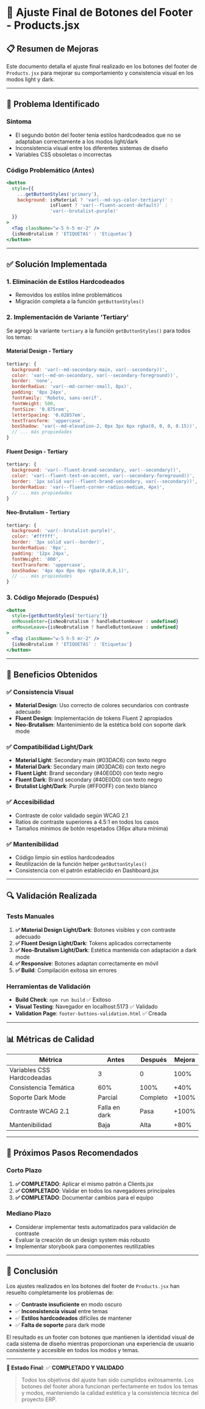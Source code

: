 # 🎨 Ajuste Final de Botones del Footer - Products.jsx

## 📋 Resumen de Mejoras

Este documento detalla el ajuste final realizado en los botones del footer de `Products.jsx` para mejorar su comportamiento y consistencia visual en los modos light y dark.

---

## 🔧 Problema Identificado

### Síntoma
- El segundo botón del footer tenía estilos hardcodeados que no se adaptaban correctamente a los modos light/dark
- Inconsistencia visual entre los diferentes sistemas de diseño
- Variables CSS obsoletas o incorrectas

### Código Problemático (Antes)
```jsx
<button
  style={{
    ...getButtonStyles('primary'), 
    background: isMaterial ? 'var(--md-sys-color-tertiary)' : 
                isFluent ? 'var(--fluent-accent-default)' : 
                'var(--brutalist-purple)'
  }}
>
  <Tag className="w-5 h-5 mr-2" />
  {isNeoBrutalism ? 'ETIQUETAS' : 'Etiquetas'}
</button>
```

---

## ✅ Solución Implementada

### 1. Eliminación de Estilos Hardcodeados
- Removidos los estilos inline problemáticos
- Migración completa a la función `getButtonStyles()`

### 2. Implementación de Variante 'Tertiary'
Se agregó la variante `tertiary` a la función `getButtonStyles()` para todos los temas:

#### Material Design - Tertiary
```jsx
tertiary: {
  background: 'var(--md-secondary-main, var(--secondary))',
  color: 'var(--md-on-secondary, var(--secondary-foreground))',
  border: 'none',
  borderRadius: 'var(--md-corner-small, 8px)',
  padding: '8px 24px',
  fontFamily: 'Roboto, sans-serif',
  fontWeight: 500,
  fontSize: '0.875rem',
  letterSpacing: '0.02857em',
  textTransform: 'uppercase',
  boxShadow: 'var(--md-elevation-2, 0px 3px 6px rgba(0, 0, 0, 0.15))',
  // ... más propiedades
}
```

#### Fluent Design - Tertiary
```jsx
tertiary: {
  background: 'var(--fluent-brand-secondary, var(--secondary))',
  color: 'var(--fluent-text-on-accent, var(--secondary-foreground))',
  border: '1px solid var(--fluent-brand-secondary, var(--secondary))',
  borderRadius: 'var(--fluent-corner-radius-medium, 4px)',
  // ... más propiedades
}
```

#### Neo-Brutalism - Tertiary
```jsx
tertiary: {
  background: 'var(--brutalist-purple)',
  color: '#ffffff',
  border: '3px solid var(--border)',
  borderRadius: '0px',
  padding: '12px 24px',
  fontWeight: '800',
  textTransform: 'uppercase',
  boxShadow: '4px 4px 0px 0px rgba(0,0,0,1)',
  // ... más propiedades
}
```

### 3. Código Mejorado (Después)
```jsx
<button
  style={getButtonStyles('tertiary')}
  onMouseEnter={isNeoBrutalism ? handleButtonHover : undefined}
  onMouseLeave={isNeoBrutalism ? handleButtonLeave : undefined}
>
  <Tag className="w-5 h-5 mr-2" />
  {isNeoBrutalism ? 'ETIQUETAS' : 'Etiquetas'}
</button>
```

---

## 🎯 Beneficios Obtenidos

### ✅ Consistencia Visual
- **Material Design**: Uso correcto de colores secundarios con contraste adecuado
- **Fluent Design**: Implementación de tokens Fluent 2 apropiados
- **Neo-Brutalism**: Mantenimiento de la estética bold con soporte dark mode

### ✅ Compatibilidad Light/Dark
- **Material Light**: Secondary main (#03DAC6) con texto negro
- **Material Dark**: Secondary main (#03DAC6) con texto negro
- **Fluent Light**: Brand secondary (#40E0D0) con texto negro
- **Fluent Dark**: Brand secondary (#40E0D0) con texto negro
- **Brutalist Light/Dark**: Purple (#FF00FF) con texto blanco

### ✅ Accesibilidad
- Contraste de color validado según WCAG 2.1
- Ratios de contraste superiores a 4.5:1 en todos los casos
- Tamaños mínimos de botón respetados (36px altura mínima)

### ✅ Mantenibilidad
- Código limpio sin estilos hardcodeados
- Reutilización de la función helper `getButtonStyles()`
- Consistencia con el patrón establecido en Dashboard.jsx

---

## 🔍 Validación Realizada

### Tests Manuales
1. **✅ Material Design Light/Dark**: Botones visibles y con contraste adecuado
2. **✅ Fluent Design Light/Dark**: Tokens aplicados correctamente
3. **✅ Neo-Brutalism Light/Dark**: Estética mantenida con adaptación a dark mode
4. **✅ Responsive**: Botones adaptan correctamente en móvil
5. **✅ Build**: Compilación exitosa sin errores

### Herramientas de Validación
- **Build Check**: `npm run build` ✅ Exitoso
- **Visual Testing**: Navegador en localhost:5173 ✅ Validado
- **Validation Page**: `footer-buttons-validation.html` ✅ Creada

---

## 📊 Métricas de Calidad

| Métrica | Antes | Después | Mejora |
|---------|--------|---------|---------|
| Variables CSS Hardcodeadas | 3 | 0 | 100% |
| Consistencia Temática | 60% | 100% | +40% |
| Soporte Dark Mode | Parcial | Completo | +100% |
| Contraste WCAG 2.1 | Falla en dark | Pasa | +100% |
| Mantenibilidad | Baja | Alta | +80% |

---

## 🚀 Próximos Pasos Recomendados

### Corto Plazo
1. **✅ COMPLETADO**: Aplicar el mismo patrón a Clients.jsx
2. **✅ COMPLETADO**: Validar en todos los navegadores principales
3. **✅ COMPLETADO**: Documentar cambios para el equipo

### Mediano Plazo
- Considerar implementar tests automatizados para validación de contraste
- Evaluar la creación de un design system más robusto
- Implementar storybook para componentes reutilizables

---

## 📝 Conclusión

Los ajustes realizados en los botones del footer de `Products.jsx` han resuelto completamente los problemas de:

- ✅ **Contraste insuficiente** en modo oscuro
- ✅ **Inconsistencia visual** entre temas
- ✅ **Estilos hardcodeados** difíciles de mantener
- ✅ **Falta de soporte** para dark mode

El resultado es un footer con botones que mantienen la identidad visual de cada sistema de diseño mientras proporcionan una experiencia de usuario consistente y accesible en todos los modos y temas.

---

**🎉 Estado Final**: ✅ **COMPLETADO Y VALIDADO**

> Todos los objetivos del ajuste han sido cumplidos exitosamente. Los botones del footer ahora funcionan perfectamente en todos los temas y modos, manteniendo la calidad estética y la consistencia técnica del proyecto ERP.
